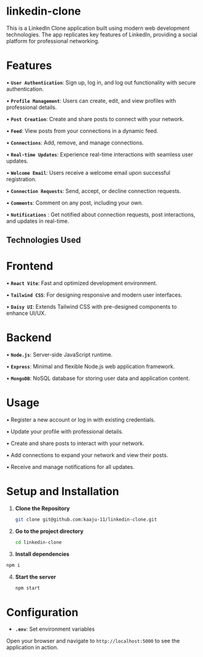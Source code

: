 # linkedin-clone

This is a LinkedIn Clone application built using modern web development technologies. The app replicates key features of LinkedIn, providing a social platform for professional networking.

# Features

• **` User Authentication `**: Sign up, log in, and log out functionality with secure authentication.

• **` Profile Management `**: Users can create, edit, and view profiles with professional details.

• **` Post Creation `**: Create and share posts to connect with your network.

• **` Feed `**: View posts from your connections in a dynamic feed.

• **` Connections `**: Add, remove, and manage connections.

• **` Real-time Updates `**: Experience real-time interactions with seamless user updates.

• **` Welcome Email `**: Users receive a welcome email upon successful registration.

• **` Connection Requests `**: Send, accept, or decline connection requests.

• **` Comments `**: Comment on any post, including your own.

• **` Notifications `** : Get notified about connection requests, post interactions, and updates in real-time.


## Technologies Used

# Frontend

• **` React Vite `**: Fast and optimized development environment.

• **` Tailwind CSS `**: For designing responsive and modern user interfaces.

• **` Daisy UI `**: Extends Tailwind CSS with pre-designed components to enhance UI/UX.

# Backend

• **` Node.js `**: Server-side JavaScript runtime.

• **` Express `**: Minimal and flexible Node.js web application framework.

• **` MongoDB `**: NoSQL database for storing user data and application content.


# Usage

• Register a new account or log in with existing credentials.

• Update your profile with professional details.

• Create and share posts to interact with your network.

• Add connections to expand your network and view their posts.

• Receive and manage notifications for all updates.

# Setup and Installation

1. **Clone the Repository**
    ```bash
    git clone git@github.com:kaaju-11/linkedin-clone.git
    ```
2. **Go to the project directory**
   ```bash
   cd linkedin-clone
   ```
3.  **Install dependencies**
   ```bash
   npm i
   ```
4.  **Start the server**
    ```bash
    npm start
    ```

# Configuration
- **`.env`**: Set environment variables
  
Open your browser and navigate to `http://localhost:5000` to see the application in action.
